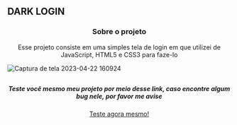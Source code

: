 ## DARK LOGIN

<h3 align="center"> Sobre o projeto </h3>

<p align="center"> Esse projeto consiste em uma simples tela de login em que utilizei de JavaScript, HTML5 e CSS3 para faze-lo </p>

![Captura de tela 2023-04-22 160924](https://user-images.githubusercontent.com/123920104/233802334-a41cc54c-3863-4dbd-b43b-5e8c4cd450a5.png)

##

<h5 align="center"> Teste você mesmo meu projeto por meio desse link, caso encontre algum bug nele, por favor me avise </h5>
<p align="center">
<a href="https://dark-login.glitch.me/?">Teste agora mesmo!</a>
</p>
